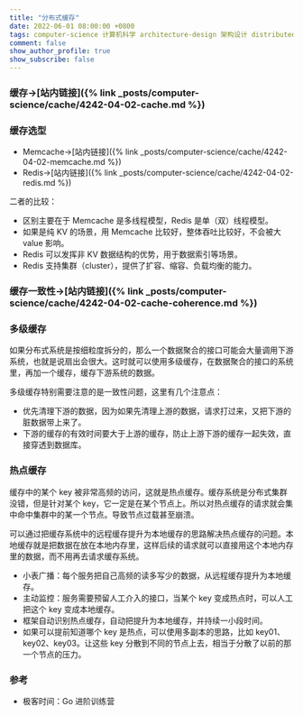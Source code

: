 ```yaml
---
title: "分布式缓存"
date: 2022-06-01 08:00:00 +0800
tags: computer-science 计算机科学 architecture-design 架构设计 distributed-system 分布式系统 cache 缓存
comment: false
show_author_profile: true
show_subscribe: false
---
```


### 缓存->[站内链接]({% link _posts/computer-science/cache/4242-04-02-cache.md %})

### 缓存选型

- Memcache->[站内链接]({% link _posts/computer-science/cache/4242-04-02-memcache.md %})
- Redis->[站内链接]({% link _posts/computer-science/cache/4242-04-02-redis.md %})

二者的比较：

- 区别主要在于 Memcache 是多线程模型，Redis 是单（双）线程模型。
- 如果是纯 KV 的场景，用 Memcache 比较好，整体吞吐比较好，不会被大 value 影响。
- Redis 可以发挥非 KV 数据结构的优势，用于数据索引等场景。
- Redis 支持集群（cluster），提供了扩容、缩容、负载均衡的能力。

### 缓存一致性->[站内链接]({% link _posts/computer-science/cache/4242-04-02-cache-coherence.md %})

### 多级缓存

如果分布式系统是按细粒度拆分的，那么一个数据聚合的接口可能会大量调用下游系统，也就是说扇出会很大。这时就可以使用多级缓存，在数据聚合的接口的系统里，再加一个缓存，缓存下游系统的数据。

多级缓存特别需要注意的是一致性问题，这里有几个注意点：

- 优先清理下游的数据，因为如果先清理上游的数据，请求打过来，又把下游的脏数据带上来了。
- 下游的缓存的有效时间要大于上游的缓存，防止上游下游的缓存一起失效，直接穿透到数据库。

### 热点缓存

缓存中的某个 key 被非常高频的访问，这就是热点缓存。缓存系统是分布式集群没错，但是针对某个 key，它一定是在某个节点上。所以对热点缓存的请求就会集中命中集群中的某一个节点。导致节点过载甚至崩溃。

可以通过把缓存系统中的远程缓存提升为本地缓存的思路解决热点缓存的问题。本地缓存就是把数据在放在本地内存里，这样后续的请求就可以直接用这个本地内存里的数据，而不用再去请求缓存系统。

- 小表广播：每个服务把自己高频的读多写少的数据，从远程缓存提升为本地缓存。
- 主动监控：服务需要预留人工介入的接口，当某个 key 变成热点时，可以人工把这个 key 变成本地缓存。
- 框架自动识别热点缓存，自动把提升为本地缓存，并持续一小段时间。
- 如果可以提前知道哪个 key 是热点，可以使用多副本的思路，比如 key01、key02、key03。让这些 key 分散到不同的节点上去，相当于分散了以前的那一个节点的压力。

### 参考

- 极客时间：Go 进阶训练营
